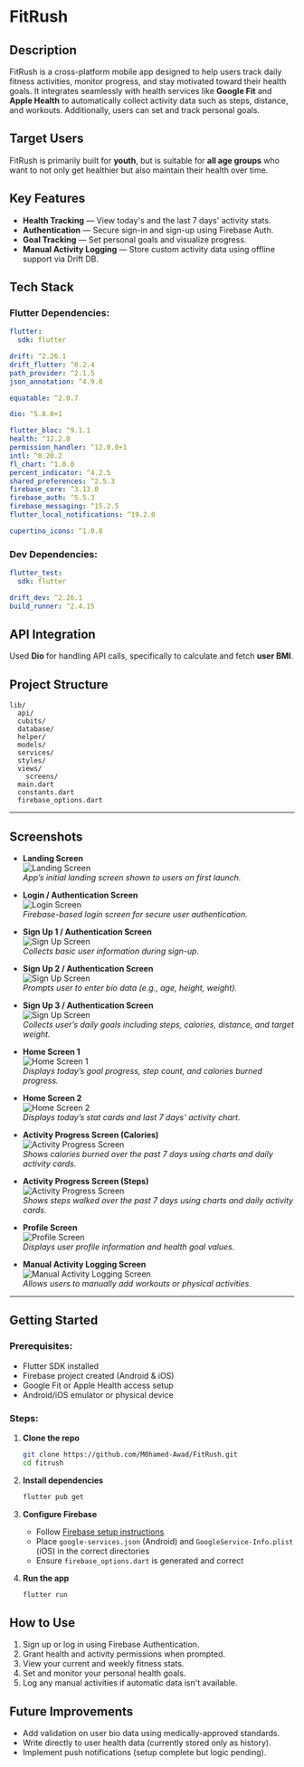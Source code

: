 # FitRush

## Description
FitRush is a cross-platform mobile app designed to help users track daily fitness activities, monitor progress, and stay motivated toward their health goals. It integrates seamlessly with health services like **Google Fit** and **Apple Health** to automatically collect activity data such as steps, distance, and workouts. Additionally, users can set and track personal goals.

## Target Users
FitRush is primarily built for **youth**, but is suitable for **all age groups** who want to not only get healthier but also maintain their health over time.

## Key Features
- **Health Tracking** — View today's and the last 7 days' activity stats.
- **Authentication** — Secure sign-in and sign-up using Firebase Auth.
- **Goal Tracking** — Set personal goals and visualize progress.
- **Manual Activity Logging** — Store custom activity data using offline support via Drift DB.

## Tech Stack

### Flutter Dependencies:
```yaml
flutter:
  sdk: flutter

drift: ^2.26.1
drift_flutter: ^0.2.4
path_provider: ^2.1.5
json_annotation: ^4.9.0

equatable: ^2.0.7

dio: ^5.8.0+1

flutter_bloc: ^9.1.1
health: ^12.2.0
permission_handler: ^12.0.0+1
intl: ^0.20.2
fl_chart: ^1.0.0
percent_indicator: ^4.2.5
shared_preferences: ^2.5.3
firebase_core: ^3.13.0
firebase_auth: ^5.5.3
firebase_messaging: ^15.2.5
flutter_local_notifications: ^19.2.0

cupertino_icons: ^1.0.8
```

### Dev Dependencies:
```yaml
flutter_test:
  sdk: flutter

drift_dev: ^2.26.1
build_runner: ^2.4.15
```

## API Integration
Used **Dio** for handling API calls, specifically to calculate and fetch **user BMI**.

## Project Structure
```
lib/
  api/
  cubits/
  database/
  helper/
  models/
  services/
  styles/
  views/
    screens/
  main.dart
  constants.dart
  firebase_options.dart
```

---

## Screenshots

- **Landing Screen**  
  ![Landing Screen](screenshots/landing_screen.jpg "Landing Screen")  
  _App’s initial landing screen shown to users on first launch._

- **Login / Authentication Screen**  
  ![Login Screen](screenshots/login_screen.jpg "Login Screen")  
  _Firebase-based login screen for secure user authentication._

- **Sign Up 1 / Authentication Screen**  
  ![Sign Up Screen](screenshots/sign_up_screen_1.jpg "Sign Up 1 Screen")  
  _Collects basic user information during sign-up._

- **Sign Up 2 / Authentication Screen**  
  ![Sign Up Screen](screenshots/sign_up_screen_2.jpg "Sign Up 2 Screen")  
  _Prompts user to enter bio data (e.g., age, height, weight)._

- **Sign Up 3 / Authentication Screen**  
  ![Sign Up Screen](screenshots/sign_up_screen_3.jpg "Sign Up 3 Screen")  
  _Collects user’s daily goals including steps, calories, distance, and target weight._

- **Home Screen 1**  
  ![Home Screen 1](screenshots/home_screen_1.jpg "Home Screen")  
  _Displays today’s goal progress, step count, and calories burned progress._

- **Home Screen 2**  
  ![Home Screen 2](screenshots/home_screen_2.jpg "Home Screen")  
  _Displays today’s stat cards and last 7 days' activity chart._

- **Activity Progress Screen (Calories)**  
  ![Activity Progress Screen](screenshots/activity_progress_screen_calories.jpg "Activity Progress Screen")  
  _Shows calories burned over the past 7 days using charts and daily activity cards._

- **Activity Progress Screen (Steps)**  
  ![Activity Progress Screen](screenshots/activity_progress_screen_steps.jpg "Activity Progress Screen")  
  _Shows steps walked over the past 7 days using charts and daily activity cards._

- **Profile Screen**  
  ![Profile Screen](screenshots/profile_screen.jpg "Profile Screen")  
  _Displays user profile information and health goal values._

- **Manual Activity Logging Screen**  
  ![Manual Activity Logging Screen](screenshots/manual_activity_adding_screen.jpg "Manual Activity Logging Screen")  
  _Allows users to manually add workouts or physical activities._

---


## Getting Started

### Prerequisites:
- Flutter SDK installed
- Firebase project created (Android & iOS)
- Google Fit or Apple Health access setup
- Android/iOS emulator or physical device

### Steps:

1. **Clone the repo**
   ```bash
   git clone https://github.com/M0hamed-Awad/FitRush.git
   cd fitrush
   ```

2. **Install dependencies**
   ```bash
   flutter pub get
   ```

3. **Configure Firebase**
   - Follow [Firebase setup instructions](https://firebase.flutter.dev/docs/overview/)
   - Place `google-services.json` (Android) and `GoogleService-Info.plist` (iOS) in the correct directories
   - Ensure `firebase_options.dart` is generated and correct

4. **Run the app**
   ```bash
   flutter run
   ```


## How to Use

1. Sign up or log in using Firebase Authentication.
2. Grant health and activity permissions when prompted.
3. View your current and weekly fitness stats.
4. Set and monitor your personal health goals.
5. Log any manual activities if automatic data isn't available.


## Future Improvements
- Add validation on user bio data using medically-approved standards.
- Write directly to user health data (currently stored only as history).
- Implement push notifications (setup complete but logic pending).